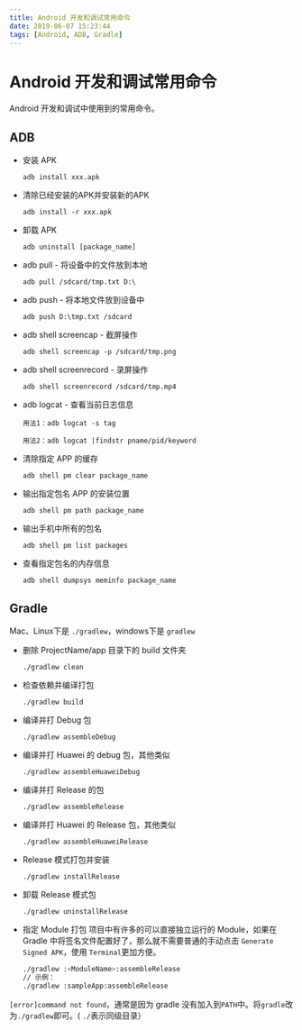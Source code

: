 ```yaml
---
title: Android 开发和调试常用命令
date: 2019-06-07 15:23:44
tags: [Android, ADB, Gradle]
---
```

# Android 开发和调试常用命令

Android 开发和调试中使用到的常用命令。

<!--more-->

## ADB

- 安装 APK

  `adb install xxx.apk`

- 清除已经安装的APK并安装新的APK

  `adb install -r xxx.apk`

- 卸载 APK

  `adb uninstall [package_name]`

- adb pull - 将设备中的文件放到本地

  `adb pull /sdcard/tmp.txt D:\`

- adb push - 将本地文件放到设备中

  `adb push D:\tmp.txt /sdcard`

- adb shell screencap - 截屏操作

  `adb shell screencap -p /sdcard/tmp.png`

- adb shell screenrecord - 录屏操作

  `adb shell screenrecord /sdcard/tmp.mp4`

- adb logcat - 查看当前日志信息

  `用法1：adb logcat -s tag`

  `用法2：adb logcat |findstr pname/pid/keyword`

- 清除指定 APP 的缓存

  `adb shell pm clear package_name`

- 输出指定包名 APP 的安装位置

  `adb shell pm path package_name`

- 输出手机中所有的包名

  `adb shell pm list packages`

- 查看指定包名的内存信息

  `adb shell dumpsys meminfo package_name`

## Gradle

Mac、Linux下是 `./gradlew`，windows下是 `gradlew`

- 删除 ProjectName/app 目录下的 build 文件夹

  `./gradlew clean`

- 检查依赖并编译打包

  `./gradlew build`

- 编译并打 Debug 包

  `./gradlew assembleDebug`

- 编译并打 Huawei 的 debug 包，其他类似

  `./gradlew assembleHuaweiDebug`

- 编译并打 Release 的包

  `./gradlew assembleRelease`

- 编译并打 Huawei 的 Release 包，其他类似

  `./gradlew assembleHuaweiRelease`

- Release 模式打包并安装

  `./gradlew installRelease`

- 卸载 Release 模式包

  `./gradlew uninstallRelease`

- 指定 Module 打包
项目中有许多的可以直接独立运行的 Module，如果在 Gradle 中将签名文件配置好了，那么就不需要普通的手动点击 `Generate Signed APK`，使用 `Terminal`更加方便。

    ```bash
    ./gradlew :<ModuleName>:assembleRelease
    // 示例：
    ./gradlew :sampleApp:assembleRelease
    ```
`[error]command not found`，通常是因为 gradle 没有加入到`PATH`中。将`gradle`改为`./gradlew`即可。( `./`表示同级目录）


